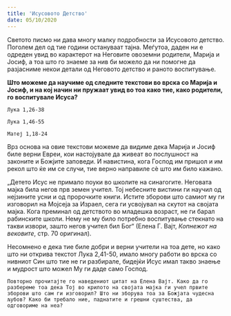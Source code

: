 ```yaml
---
title: 'Исусовото Детство'
date: 05/10/2020
---
```


Светото писмо ни дава многу малку подробности за Исусовото детство. Поголем дел од тие години остануваат тајна. Меѓутоа, даден ни е одреден увид во карактерот на Неговите овоземни родители, Марија и Јосиф, а тоа што го знаеме за нив би можело да ни помогне да разјасниме некои детали од Неговото детство и раното воспитување.

**Што можеме да научиме од следните текстови во врска со Марија и Јосиф, и на кој начин ни пружаат увид во тоа како тие, како родители, го воспитувале Исуса?**

`Лука 1,26-38`

`Лука 1,46-55`

`Матеј 1,18-24`

Врз основа на овие текстови можеме да видиме дека Марија и Јосиф биле верни Евреи, кои настојувале да живеат во послушност на законите и Божјите заповеди. И навистина, кога Господ им пришол и им рекол што ќе им се случи, тие верно направиле сѐ што им било кажано.

„Детето Исус не примало поуки во школите на синагогите. Неговата мајка била негов прв земен учител. Тој небесните вистини ги научил од нејзините усни и од пророчките книги. Истите зборови што самиот му ги изговорил на Мојсеја за Израел, сега ги усвојувал на скутот на својата мајка. Кога преминал од детството во младешка возраст, не ги барал рабинските школи. Нему не му било потребно воспитување стекнато на такви извори, зашто негов учител бил Бог“ (Елена Г. Вајт, *Копнежот на вековите*, стр. 70 оригинал).

Несомнено е дека тие биле добри и верни учители на тоа дете, но како што ни открива текстот Лука 2,41-50, имало многу работи во врска со нивниот Син што тие не ги разбирале, бидејќи Исус имал такво знаење и мудрост што можел Му ги даде само Господ.

`Повторно прочитајте го наведениот цитат на Елена Вајт. Како да го разбереме тоа дека Тој во крилото на својата мајка ги учел првите зборови што сам ги изговорил? Што ни зборува тоа за Божјата чудесна љубов? Како би требало ние, паднатите и грешни суштества, да одговориме на неа?`